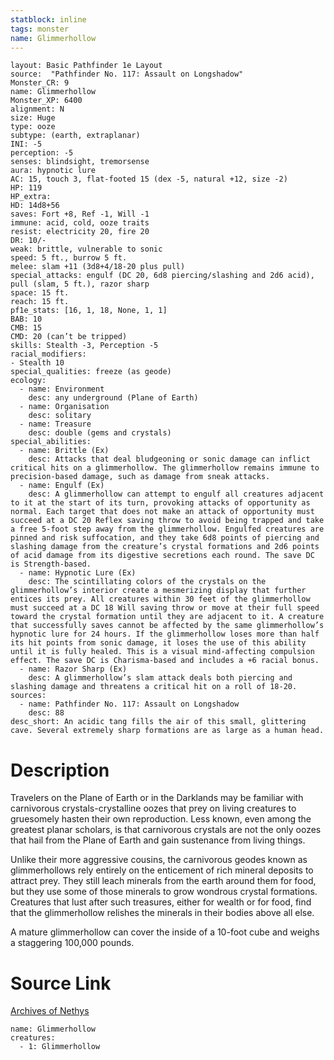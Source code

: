 ```yaml
---
statblock: inline
tags: monster
name: Glimmerhollow
---
```

```statblock
layout: Basic Pathfinder 1e Layout
source:  "Pathfinder No. 117: Assault on Longshadow"
Monster_CR: 9
name: Glimmerhollow
Monster_XP: 6400
alignment: N
size: Huge
type: ooze
subtype: (earth, extraplanar)
INI: -5
perception: -5
senses: blindsight, tremorsense
aura: hypnotic lure
AC: 15, touch 3, flat-footed 15 (dex -5, natural +12, size -2)
HP: 119
HP_extra: 
HD: 14d8+56
saves: Fort +8, Ref -1, Will -1
immune: acid, cold, ooze traits
resist: electricity 20, fire 20
DR: 10/-
weak: brittle, vulnerable to sonic
speed: 5 ft., burrow 5 ft.
melee: slam +11 (3d8+4/18-20 plus pull)
special_attacks: engulf (DC 20, 6d8 piercing/slashing and 2d6 acid), pull (slam, 5 ft.), razor sharp
space: 15 ft.
reach: 15 ft.
pf1e_stats: [16, 1, 18, None, 1, 1]
BAB: 10
CMB: 15
CMD: 20 (can’t be tripped)
skills: Stealth -3, Perception -5
racial_modifiers:
- Stealth 10
special_qualities: freeze (as geode)
ecology:
  - name: Environment
    desc: any underground (Plane of Earth)
  - name: Organisation
    desc: solitary
  - name: Treasure
    desc: double (gems and crystals)
special_abilities:
  - name: Brittle (Ex)
    desc: Attacks that deal bludgeoning or sonic damage can inflict critical hits on a glimmerhollow. The glimmerhollow remains immune to precision-based damage, such as damage from sneak attacks.
  - name: Engulf (Ex)
    desc: A glimmerhollow can attempt to engulf all creatures adjacent to it at the start of its turn, provoking attacks of opportunity as normal. Each target that does not make an attack of opportunity must succeed at a DC 20 Reflex saving throw to avoid being trapped and take a free 5-foot step away from the glimmerhollow. Engulfed creatures are pinned and risk suffocation, and they take 6d8 points of piercing and slashing damage from the creature’s crystal formations and 2d6 points of acid damage from its digestive secretions each round. The save DC is Strength-based.
  - name: Hypnotic Lure (Ex)
    desc: The scintillating colors of the crystals on the glimmerhollow’s interior create a mesmerizing display that further entices its prey. All creatures within 30 feet of the glimmerhollow must succeed at a DC 18 Will saving throw or move at their full speed toward the crystal formation until they are adjacent to it. A creature that successfully saves cannot be affected by the same glimmerhollow’s hypnotic lure for 24 hours. If the glimmerhollow loses more than half its hit points from sonic damage, it loses the use of this ability until it is fully healed. This is a visual mind-affecting compulsion effect. The save DC is Charisma-based and includes a +6 racial bonus.
  - name: Razor Sharp (Ex)
    desc: A glimmerhollow’s slam attack deals both piercing and slashing damage and threatens a critical hit on a roll of 18-20.
sources:
  - name: Pathfinder No. 117: Assault on Longshadow
    desc: 88
desc_short: An acidic tang fills the air of this small, glittering cave. Several extremely sharp formations are as large as a human head.
```
# Description
Travelers on the Plane of Earth or in the Darklands may be familiar with carnivorous crystals-crystalline oozes that prey on living creatures to gruesomely hasten their own reproduction. Less known, even among the greatest planar scholars, is that carnivorous crystals are not the only oozes that hail from the Plane of Earth and gain sustenance from living things.

Unlike their more aggressive cousins, the carnivorous geodes known as glimmerhollows rely entirely on the enticement of rich mineral deposits to attract prey. They still leach minerals from the earth around them for food, but they use some of those minerals to grow wondrous crystal formations. Creatures that lust after such treasures, either for wealth or for food, find that the glimmerhollow relishes the minerals in their bodies above all else.

A mature glimmerhollow can cover the inside of a 10-foot cube and weighs a staggering 100,000 pounds.
# Source Link
[Archives of Nethys](https://aonprd.com/MonsterDisplay.aspx?ItemName=Glimmerhollow)
```encounter-table
name: Glimmerhollow
creatures:
  - 1: Glimmerhollow
```
